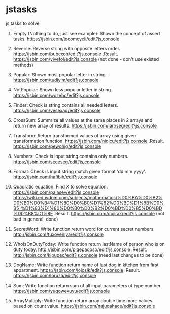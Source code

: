 # jstasks
js tasks to solve

1. Empty (Nothing to do, just see example): Shown the concept of assert tasks. https://jsbin.com/jocomeyeli/edit?js,console

2. Reverse: Reverse string with opposite letters order. https://jsbin.com/bubexoh/edit?js,console .Result. https://jsbin.com/yivefol/edit?js,console (not done - don't use existed methods)

3. Popular: Shown most popular letter in string. https://jsbin.com/tudiyim/edit?js,console

4. NotPopular: Shown less popular letter in string. https://jsbin.com/wozebo/edit?js,console

5. Finder: Check is string contains all needed letters. https://jsbin.com/vesexag/edit?js,console

6. CrossSum: Summrize all values at the same places in 2 arrays and return new array of results. https://jsbin.com/laroseg/edit?js,console

7. Transform: Return transformed values of array using given transformation function. https://jsbin.com/niqicu/edit?js,console .Result. https://jsbin.com/pewohig/edit?js,console

8. Numbers: Check is input string contains only numbers. https://jsbin.com/seceseg/edit?js,console

9. Format: Check is input string match given format 'dd.mm.yyyy'. https://jsbin.com/hafibih/edit?js,console

10. Quadratic equation: Find X to solve equation. https://jsbin.com/palasev/edit?js,console
https://wiki.eduvdom.com/subjects/mathematics/%D0%BA%D0%B2%D0%B0%D0%B4%D1%80%D0%B0%D1%82%D0%BD%D1%8B%D0%B5_%D1%83%D1%80%D0%B0%D0%B2%D0%BD%D0%B5%D0%BD%D0%B8%D1%8F .Result. https://jsbin.com/dojirak/edit?js,console (not bad in general, done)

11. SecretWord: Write function return word for current secret numbers. http://jsbin.com/tuxoyeniya/edit?js,console

12. WhoIsOnDutyToday: Write function return lastName of person who is on duty today. http://jsbin.com/piqepaqoso/edit?js,console .Result. http://jsbin.com/kipupec/edit?js,console (need last changes to be done)

13. DogName: Write function return name of last dog in kitchen from first appartment. https://jsbin.com/lojosik/edit?js,console .Result. https://jsbin.com/loruza/edit?js,console

14. Sum: Write function return sum of all input parameters of type number. https://jsbin.com/yuqowexuyu/edit?js,console

15. ArrayMultiply: Write function return array double time more values based on count value. https://jsbin.com/najuqahace/edit?js,console
